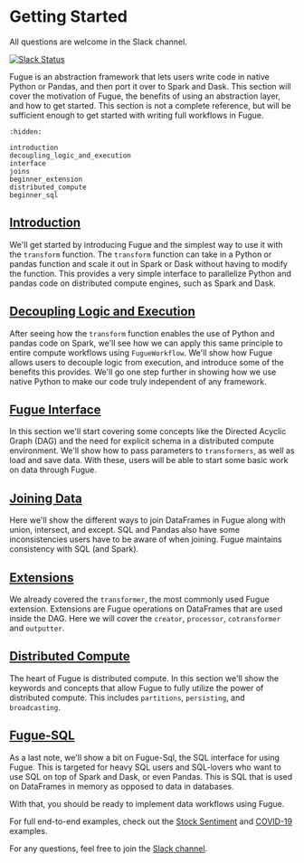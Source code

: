 # Getting Started

All questions are welcome in the Slack channel.

[![Slack Status](https://img.shields.io/badge/slack-join_chat-white.svg?logo=slack&style=social)](https://join.slack.com/t/fugue-project/shared_invite/zt-jl0pcahu-KdlSOgi~fP50TZWmNxdWYQ)

Fugue is an abstraction framework that lets users write code in native Python or Pandas, and then port it over to Spark and Dask. This section will cover the motivation of Fugue, the benefits of using an abstraction layer, and how to get started. This section is not a complete reference, but will be sufficient enough to get started with writing full workflows in Fugue.

```{toctree}
:hidden:

introduction
decoupling_logic_and_execution
interface
joins
beginner_extension
distributed_compute
beginner_sql
```


## [Introduction](introduction.md)
We'll get started by introducing Fugue and the simplest way to use it with the `transform` function. The `transform` function can take in a Python or pandas function and scale it out in Spark or Dask without having to modify the function. This provides a very simple interface to parallelize Python and pandas code on distributed compute engines, such as Spark and Dask.

## [Decoupling Logic and Execution](decoupling_logic_and_execution.md)
After seeing how the `transform` function enables the use of Python and pandas code on Spark, we'll see how we can apply this same principle to entire compute workflows using `FugueWorkflow`. We'll show how Fugue allows users to decouple logic from execution, and introduce some of the benefits this provides. We'll go one step further in showing how we use native Python to make our code truly independent of any framework.

## [Fugue Interface](interface.md)
In this section we'll start covering some concepts like the Directed Acyclic Graph (DAG) and the need for explicit schema in a distributed compute environment. We'll show how to pass parameters to `transformers`, as well as load and save data. With these, users will be able to start some basic work on data through Fugue.

## [Joining Data](joins.ipynb)
Here we'll show the different ways to join DataFrames in Fugue along with union, intersect, and except. SQL and Pandas also have some inconsistencies users have to be aware of when joining. Fugue maintains consistency with SQL (and Spark).

## [Extensions](beginner_extension.ipynb)
We already covered the `transformer`, the most commonly used Fugue extension. Extensions are Fugue operations on DataFrames that are used inside the DAG. Here we will cover the `creator`, `processor`, `cotransformer` and `outputter`.

## [Distributed Compute](distributed_compute.ipynb)
The heart of Fugue is distributed compute. In this section we'll show the keywords and concepts that allow Fugue to fully utilize the power of distributed compute. This includes `partitions`, `persisting`, and `broadcasting`.

## [Fugue-SQL](beginner_sql.ipynb)
As a last note, we'll show a bit on Fugue-Sql, the SQL interface for using Fugue. This is targeted for heavy SQL users and SQL-lovers who want to use SQL on top of Spark and Dask, or even Pandas. This is SQL that is used on DataFrames in memory as opposed to data in databases.

With that, you should be ready to implement data workflows using Fugue.

For full end-to-end examples, check out the [Stock Sentiment](../examples/stock_sentiment.ipynb) and [COVID-19](../examples/example_covid19.ipynb) examples.

For any questions, feel free to join the [Slack channel](https://join.slack.com/t/fugue-project/shared_invite/zt-jl0pcahu-KdlSOgi~fP50TZWmNxdWYQ).